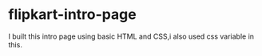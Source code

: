 # flipkart-intro-page
I built this intro page using basic HTML and CSS,i also used css variable in this.
